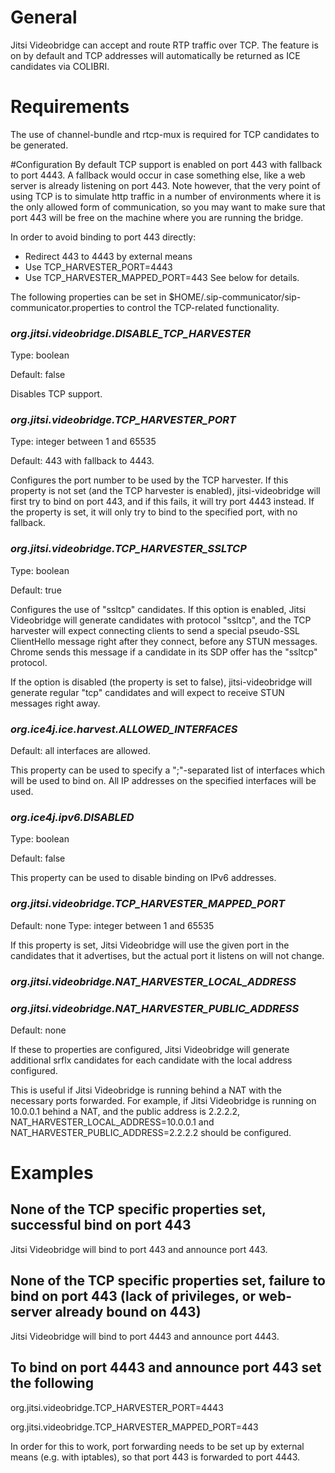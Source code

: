 # General
Jitsi Videobridge can accept and route RTP traffic over TCP. 
The feature is on by default and TCP addresses will 
automatically be returned as ICE candidates via 
COLIBRI.

# Requirements
The use of channel-bundle and rtcp-mux is required for TCP 
candidates to be generated.

#Configuration
By default TCP support is enabled on port 443 with fallback 
to port 4443. A fallback would occur in case something else, 
like a web server is already listening on port 443. Note 
however, that the very point of using TCP is to simulate http
traffic in a number of environments where it is the only allowed 
form of communication, so you may want to make sure that 
port 443 will be free on the machine where you are running the 
bridge. 

In order to avoid binding to port 443 directly:
* Redirect 443 to 4443 by external means
* Use TCP_HARVESTER_PORT=4443
* Use TCP_HARVESTER_MAPPED_PORT=443
See below for details.



The following properties can be set in 
$HOME/.sip-communicator/sip-communicator.properties to control 
the TCP-related functionality.


### *org.jitsi.videobridge.DISABLE_TCP_HARVESTER*
Type: boolean

Default: false

Disables TCP support.

### *org.jitsi.videobridge.TCP_HARVESTER_PORT*
Type: integer between 1 and 65535

Default: 443 with fallback to 4443.

Configures the port number to be used by the TCP harvester. If this property is
not set (and the TCP harvester is enabled), jitsi-videobridge will first try to
bind on port 443, and if this fails, it will try port 4443 instead. If the
property is set, it will only try to bind to the specified port, with no
fallback.

### *org.jitsi.videobridge.TCP_HARVESTER_SSLTCP*
Type: boolean

Default: true

Configures the use of "ssltcp" candidates. If this option is enabled,
Jitsi Videobridge will generate candidates with protocol "ssltcp", and the TCP
harvester will expect connecting clients to send a special pseudo-SSL
ClientHello message right after they connect, before any STUN messages. Chrome
sends this message if a candidate in its SDP offer has the "ssltcp"
protocol.

If the option is disabled (the property is set to false), jitsi-videobridge
will generate regular "tcp" candidates and will expect to receive STUN messages
right away.


### *org.ice4j.ice.harvest.ALLOWED_INTERFACES*
Default: all interfaces are allowed.

This property can be used to specify a ";"-separated list of interfaces which will
be used to bind on. All IP addresses on the specified interfaces will be used.

### *org.ice4j.ipv6.DISABLED*
Type: boolean

Default: false

This property can be used to disable binding on IPv6 addresses.


### *org.jitsi.videobridge.TCP_HARVESTER_MAPPED_PORT*
Default: none
Type: integer between 1 and 65535

If this property is set, Jitsi Videobridge will use the given port
in the candidates that it advertises, but the actual port it listens on
will not change.


### *org.jitsi.videobridge.NAT_HARVESTER_LOCAL_ADDRESS*
### *org.jitsi.videobridge.NAT_HARVESTER_PUBLIC_ADDRESS*
Default: none

If these to properties are configured, Jitsi Videobridge will
generate additional srflx candidates for each candidate with
the local address configured.

This is useful if Jitsi Videobridge is running behind a NAT with
the necessary ports forwarded. For example, if Jitsi Videobridge
is running on 10.0.0.1 behind a NAT, and the public address is 2.2.2.2,
NAT_HARVESTER_LOCAL_ADDRESS=10.0.0.1 and
NAT_HARVESTER_PUBLIC_ADDRESS=2.2.2.2
should be configured.


# Examples
## None of the TCP specific properties set, successful bind on port 443
Jitsi Videobridge will bind to port 443 and announce port 443.

## None of the TCP specific properties set, failure to bind on port 443 (lack of privileges, or web-server already bound on 443)
Jitsi Videobridge will bind to port 4443 and announce port 4443.

## To bind on port 4443 and announce port 443 set the following
org.jitsi.videobridge.TCP_HARVESTER_PORT=4443

org.jitsi.videobridge.TCP_HARVESTER_MAPPED_PORT=443

In order for this to work, port forwarding needs to be set up by
external means (e.g. with iptables), so that port 443 is forwarded
to port 4443.
